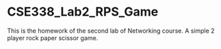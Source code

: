 # CSE338_Lab2_RPS_Game
This is the homework of the second lab of Networking course. A simple 2 player rock paper scissor game.
